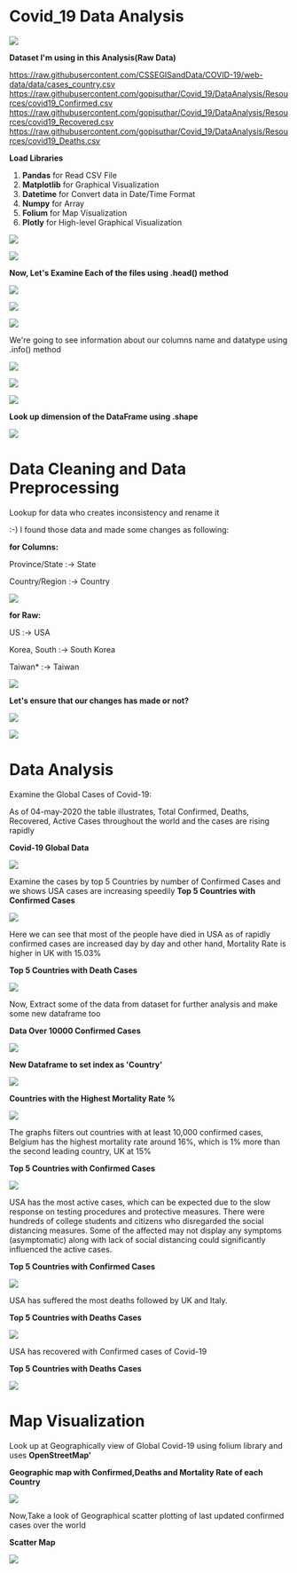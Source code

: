 # Covid_19 Data Analysis


![](https://raw.githubusercontent.com/gopisuthar/Covid_19/master/Images/COVID19.jpg)

<b>Dataset I'm using in this Analysis(Raw Data)</b>

https://raw.githubusercontent.com/CSSEGISandData/COVID-19/web-data/data/cases_country.csv
https://raw.githubusercontent.com/gopisuthar/Covid_19/DataAnalysis/Resources/covid19_Confirmed.csv
https://raw.githubusercontent.com/gopisuthar/Covid_19/DataAnalysis/Resources/covid19_Recovered.csv
https://raw.githubusercontent.com/gopisuthar/Covid_19/DataAnalysis/Resources/covid19_Deaths.csv

<b>Load Libraries</b>

1) <b>Pandas</b> for Read CSV File              
2) <b>Matplotlib</b> for Graphical Visualization                            
3) <b>Datetime</b> for Convert data in Date/Time Format              
4) <b>Numpy</b> for Array
5) <b>Folium</b> for Map Visualization
6) <b>Plotly</b> for High-level Graphical Visualization

![](https://raw.githubusercontent.com/gopisuthar/Covid_19/master/Images/data_inspection_1.PNG)

![](https://raw.githubusercontent.com/gopisuthar/Covid_19/master/Images/data_inspection_2.PNG)


<b>Now, Let's Examine Each of the files using .head() method</b>

![](https://raw.githubusercontent.com/gopisuthar/Covid_19/master/Images/data_inspection_3.PNG)

![](https://raw.githubusercontent.com/gopisuthar/Covid_19/master/Images/data_inspection_4.PNG)

![](https://raw.githubusercontent.com/gopisuthar/Covid_19/master/Images/data_inspection_5.PNG)

</b>We're going to see information about our columns name and datatype using .info() method</b>

![](https://raw.githubusercontent.com/gopisuthar/Covid_19/master/Images/data_inspection_6.PNG)

![](https://raw.githubusercontent.com/gopisuthar/Covid_19/master/Images/data_inspection_7.PNG)

![](https://raw.githubusercontent.com/gopisuthar/Covid_19/master/Images/data_inspection_8.PNG)

<b>Look up dimension of the DataFrame using .shape</b>

![](https://raw.githubusercontent.com/gopisuthar/Covid_19/master/Images/data_inspection_9.PNG)

 # Data Cleaning and Data Preprocessing
 
   Lookup for data who creates inconsistency and rename it
    
:-) I found those data and made some changes as following:

   <b>for Columns:</b>
    
   Province/State :-> State
   
   Country/Region :-> Country
  
![](https://raw.githubusercontent.com/gopisuthar/Covid_19/master/Images/data_Preprocessing_1.PNG)

<b>for Raw:</b>

  US :-> USA
  
  Korea, South :-> South Korea
  
  Taiwan* :-> Taiwan
  
![](https://raw.githubusercontent.com/gopisuthar/Covid_19/master/Images/data_Preprocessing_2.PNG)

<b>Let's ensure that our changes has made or not?</b>

![](https://raw.githubusercontent.com/gopisuthar/Covid_19/master/Images/data_Preprocessing_3.PNG)

![](https://raw.githubusercontent.com/gopisuthar/Covid_19/master/Images/data_Preprocessing_4.PNG)

# Data Analysis

Examine the Global Cases of Covid-19:

As of 04-may-2020 the table illustrates, Total Confirmed, Deaths, Recovered, Active Cases throughout the world
and the cases are rising rapidly

<b>Covid-19 Global Data</b>

![](https://raw.githubusercontent.com/gopisuthar/Covid_19/master/Images/data_analysis_1.PNG)

 Examine the cases by top 5 Countries by number of Confirmed Cases and we shows USA cases are increasing speedily
<b>Top 5 Countries with Confirmed Cases</b>

![](https://raw.githubusercontent.com/gopisuthar/Covid_19/master/Images/data_analysis_2.PNG)

 Here we can see that most of the people have died in USA as of rapidly confirmed cases are increased day by day
and other hand, Mortality Rate is higher in UK with 15.03% 

<b>Top 5 Countries with Death Cases</b>

![](https://raw.githubusercontent.com/gopisuthar/Covid_19/master/Images/data_analysis_3.PNG)

 Now, Extract some of the data from dataset for further analysis and make some new dataframe too
 
<b>Data Over 10000 Confirmed Cases</b>

![](https://raw.githubusercontent.com/gopisuthar/Covid_19/master/Images/data_analysis_4.PNG)

<b>New Dataframe to set index as 'Country'</b>

![](https://raw.githubusercontent.com/gopisuthar/Covid_19/master/Images/data_analysis_5.PNG)

<b>Countries with the Highest Mortality Rate %</b>

![](https://raw.githubusercontent.com/gopisuthar/Covid_19/master/Images/Mortality_Rate.png)

 The graphs filters out countries with at least 10,000 confirmed cases, Belgium has the highest mortality rate around 16%, which is 1%     more than the second leading country, UK at 15%
 
<b>Top 5 Countries with Confirmed Cases</b>

![](https://raw.githubusercontent.com/gopisuthar/Covid_19/master/Images/Confirmed.png)

USA has the most active cases, which can be expected due to the slow response on testing procedures and protective measures. There were hundreds of college students and citizens who disregarded the social distancing measures. Some of the affected may not display any symptoms (asymptomatic) along with lack of social distancing could significantly influenced the active cases.

<b>Top 5 Countries with Confirmed Cases</b>

![](https://raw.githubusercontent.com/gopisuthar/Covid_19/master/Images/Active.png)

USA has suffered the most deaths followed by UK and Italy.

<b>Top 5 Countries with Deaths Cases</b>

![](https://raw.githubusercontent.com/gopisuthar/Covid_19/master/Images/Deaths.png)
  
USA has recovered with Confirmed cases of Covid-19

<b>Top 5 Countries with Deaths Cases</b>

![](https://raw.githubusercontent.com/gopisuthar/Covid_19/master/Images/Recovered.png)

# Map Visualization

Look up at Geographically view of Global Covid-19 using folium library and uses <b>OpenStreetMap'</b>

<b>Geographic map with Confirmed,Deaths and Mortality Rate of each Country</b>

![](https://raw.githubusercontent.com/gopisuthar/Covid_19/master/Images/data_analysis_17.PNG)

Now,Take a look of Geographical scatter plotting of last updated confirmed cases over the world

<b>Scatter Map</b>

![](https://raw.githubusercontent.com/gopisuthar/Covid_19/master/Images/data_analysis_20.PNG)





